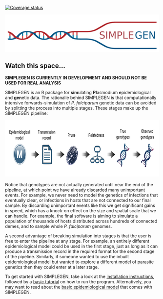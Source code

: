 
[![Coverage status](https://codecov.io/gh/mrc-ide/SIMPLEGEN/branch/develop/graph/badge.svg)](https://codecov.io/github/mrc-ide/SIMPLEGEN?branch=develop)

<img src="https://raw.githubusercontent.com/mrc-ide/SIMPLEGEN/master/R_ignore/images/simplegenlogo.png" height="123px" width="533px" />

## Watch this space...

**SIMPLEGEN IS CURRENTLY IN DEVELOPMENT AND SHOULD NOT BE USED FOR REAL ANALYSIS**

SIMPLEGEN is an R package for **sim**ulating **Pl**asmodium **e**pidemiological and **gen**etic data. The rationalle behind SIMPLEGEN is that computationally intensive forwards-simulation of *P. falciparum* genetic data can be avoided by splitting the process into multiple stages. These stages make up the SIMPLEGEN pipeline:

<img src="https://raw.githubusercontent.com/mrc-ide/SIMPLEGEN/master/R_ignore/images/pipeline.png" height="185px" width="800px" />


Notice that genotypes are not actually generated until near the end of the pipeline, at which point we have already discarded many unimportant events. For example, we never need to model the genetics of infections that eventually clear, or infections in hosts that are not connected to our final sample. By discarding unimportant events like this we get significant gains in speed, which has a knock-on effect on the size and spatial scale that we can handle. For example, the final software is aiming to simulate a population of thousands of hosts distributed across hundreds of connected demes, and to sample whole *P. falciparum* genomes.

A second advantage of breaking simulation into stages is that the user is free to enter the pipeline at any stage. For example, an entirely different epidemiological model could be used in the first stage, just as long as it can produce a transmission record in the required format for the second stage of the pipeline. Similarly, if someone wanted to use the inbuilt epidemiological model but wanted to explore a different model of parasite genetics then they could enter at a later stage. 

To get started with SIMPLEGEN, take a look at the [installation instructions](https://mrc-ide.github.io/SIMPLEGEN/articles/installation.html), followed by a [basic tutorial](https://mrc-ide.github.io/SIMPLEGEN/articles/basic_tutorial.html) on how to run the program. Alternatively, you may want to read about the [basic epidemiological model](https://mrc-ide.github.io/SIMPLEGEN/articles/model_description.html) that comes with SIMPLEGEN.



